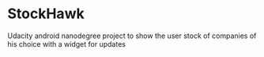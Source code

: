 # StockHawk
Udacity android nanodegree project to show the user stock of companies of his choice with a widget for updates
